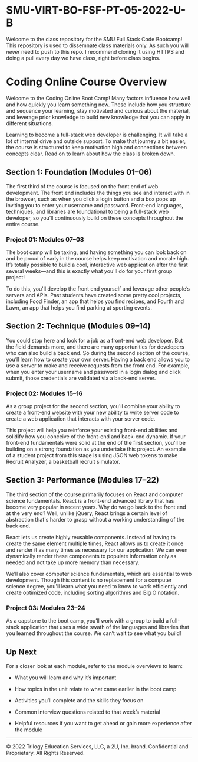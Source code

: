 # SMU-VIRT-BO-FSF-PT-05-2022-U-B

Welcome to the class repository for the SMU Full Stack Code Bootcamp!  This repository is used to dissemnate
class materials only.  As such you will *never* need to push to this repo.  I recommend cloning it using HTTPS and
doing a pull every day we have class, right before class begins.

# Coding Online Course Overview

Welcome to the Coding Online Boot Camp! Many factors influence how well and how quickly you learn something new. These include how you structure and sequence your learning, stay motivated and curious about the material, and leverage prior knowledge to build new knowledge that you can apply in different situations.

Learning to become a full-stack web developer is challenging. It will take a lot of internal drive and outside support. To make that journey a bit easier, the course is structured to keep motivation high and connections between concepts clear. Read on to learn about how the class is broken down.

## Section 1: Foundation (Modules 01–06)

The first third of the course is focused on the front end of web development. The front end includes the things you see and interact with in the browser, such as when you click a login button and a box pops up inviting you to enter your username and password. Front-end languages, techniques, and libraries are foundational to being a full-stack web developer, so you’ll continuously build on these concepts throughout the entire course.

### Project 01: Modules 07–08

The boot camp will be taxing, and having something you can look back on and be proud of early in the course helps keep motivation and morale high. It’s totally possible to build a cool, interactive web application after the first several weeks&mdash;and this is exactly what you'll do for your first group project!

To do this, you'll develop the front end yourself and leverage other people’s servers and APIs. Past students have created some pretty cool projects, including Food Finder, an app that helps you find recipes, and Fourth and Lawn, an app that helps you find parking at sporting events.

## Section 2: Technique (Modules 09–14)

You could stop here and look for a job as a front-end web developer. But the field demands more, and there are many opportunities for developers who can also build a back end. So during the second section of the course, you’ll learn how to create your own server. Having a back end allows you to use a server to make and receive requests from the front end. For example, when you enter your username and password in a login dialog and click submit, those credentials are validated via a back-end server.

### Project 02: Modules 15–16

As a group project for the second section, you'll combine your ability to create a front-end website with your new ability to write server code to create a web application that interacts with your server code.

This project will help you reinforce your existing front-end abilities and solidify how you conceive of the front-end and back-end dynamic. If your front-end fundamentals were solid at the end of the first section, you'll be building on a strong foundation as you undertake this project. An example of a student project from this stage is using JSON web tokens to make Recruit Analyzer, a basketball recruit simulator.

## Section 3: Performance (Modules 17–22)

The third section of the course primarily focuses on React and computer science fundamentals. React is a front-end advanced library that has become very popular in recent years. Why do we go back to the front end at the very end? Well, unlike jQuery, React brings a certain level of abstraction that's harder to grasp without a working understanding of the back end.

React lets us create highly reusable components. Instead of having to create the same element multiple times, React allows us to create it once and render it as many times as necessary for our application. We can even dynamically render these components to populate information only as needed and not take up more memory than necessary.

We’ll also cover computer science fundamentals, which are essential to web development. Though this content is no replacement for a computer science degree, you'll learn what you need to know to work efficiently and create optimized code, including sorting algorithms and Big O notation.

### Project 03: Modules 23–24

As a capstone to the boot camp, you’ll work with a group to build a full-stack application that uses a wide swath of the languages and libraries that you learned throughout the course. We can’t wait to see what you build!

## Up Next

For a closer look at each module, refer to the module overviews to learn:

- What you will learn and why it’s important

- How topics in the unit relate to what came earlier in the boot camp

- Activities you’ll complete and the skills they focus on

- Common interview questions related to that week’s material

- Helpful resources if you want to get ahead or gain more experience after the module

---

© 2022 Trilogy Education Services, LLC, a 2U, Inc. brand. Confidential and Proprietary. All Rights Reserved.
